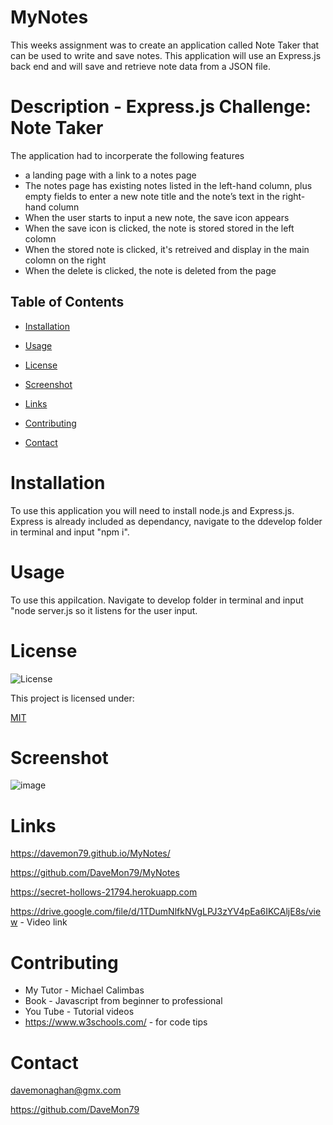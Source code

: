 # MyNotes

This weeks assignment was to create an application called Note Taker that can be used to write and save notes. This application will use an Express.js back end and will save and retrieve note data from a JSON file.
  

# Description - Express.js Challenge: Note Taker

The application had to incorperate the following features

* a landing page with a link to a notes page
* The notes page has existing notes listed in the left-hand column, plus empty fields to enter a new note title and the note’s text in the right-hand column
* When the user starts to input a new note, the save icon appears
* When the save icon is clicked, the note is stored stored in the left colomn 
* When the stored note is clicked, it's retreived and display in the main colomn on the right
* When the delete is clicked, the note is deleted from the page

  
## Table of Contents
  
* [Installation](#installation)

* [Usage](#usage)

* [License](#license)

* [Screenshot](#screenshot)

* [Links](#links)

* [Contributing](#contributing)

* [Contact](#contact)
  
# Installation

To use this application you will need to install node.js and Express.js. Express is already included as dependancy, navigate to the ddevelop folder in terminal and input "npm i".
  
# Usage
  
To use this appilcation. Navigate to develop folder in terminal and input "node server.js so it listens for the user input.

# License

![License](https://img.shields.io/badge/License-mit-orange.svg)
  
This project is licensed under:
    
[MIT](https://opensource.org/licenses/MIT)


# Screenshot

![image](https://user-images.githubusercontent.com/103275458/190897110-3bb510b8-616f-4b33-b995-63ea808c5063.png)

# Links

https://davemon79.github.io/MyNotes/

https://github.com/DaveMon79/MyNotes

https://secret-hollows-21794.herokuapp.com

https://drive.google.com/file/d/1TDumNlfkNVgLPJ3zYV4pEa6IKCAljE8s/view - Video link 

  
# Contributing

* My Tutor - Michael Calimbas
* Book - Javascript from beginner to professional 
* You Tube - Tutorial videos
* https://www.w3schools.com/ - for code tips

# Contact

davemonaghan@gmx.com

https://github.com/DaveMon79